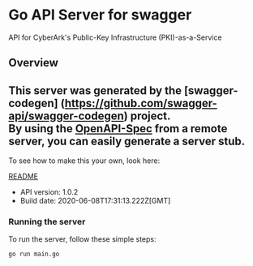 # Go API Server for swagger

API for CyberArk's Public-Key Infrastructure (PKI)-as-a-Service

## Overview
This server was generated by the [swagger-codegen]
(https://github.com/swagger-api/swagger-codegen) project.  
By using the [OpenAPI-Spec](https://github.com/OAI/OpenAPI-Specification) from a remote server, you can easily generate a server stub.  
-

To see how to make this your own, look here:

[README](https://github.com/swagger-api/swagger-codegen/blob/master/README.md)

- API version: 1.0.2
- Build date: 2020-06-08T17:31:13.222Z[GMT]


### Running the server
To run the server, follow these simple steps:

```
go run main.go
```

